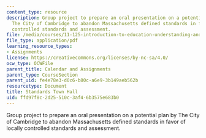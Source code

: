 ```yaml
---
content_type: resource
description: Group project to prepare an oral presentation on a potential plan by
  The City of Cambridge to abandon Massachusetts defined standards in favor of locally
  controlled standards and assessment.
file: /media/courses/11-125-introduction-to-education-understanding-and-evaluating-education-spring-2009/ffd97f8c2d25510c3af46b3575e683b0_MIT11_125s09_cal_Standards_Town_Hall03.pdf
file_type: application/pdf
learning_resource_types:
- Assignments
license: https://creativecommons.org/licenses/by-nc-sa/4.0/
ocw_type: OCWFile
parent_title: Calendar and Assignments
parent_type: CourseSection
parent_uid: fe4e78e3-d0c6-b80c-a6e9-3b149aeb562b
resourcetype: Document
title: Standards Town Hall
uid: ffd97f8c-2d25-510c-3af4-6b3575e683b0
---
```

Group project to prepare an oral presentation on a potential plan by The City of Cambridge to abandon Massachusetts defined standards in favor of locally controlled standards and assessment.